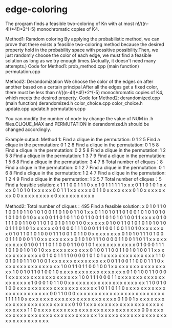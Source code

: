 # edge-coloring

The program finds a feasible two-coloring of Kn with at most n!/((n-4!)*4!)*2^(-5) monochromatic copies of K4.

Method1: Ramdom coloring
By applying the probabilistic method, we can prove that there exists a feasible two-coloring method because the desired property hold in the probability space with possitive possibility.Then, we just randomly choose the color of each edge, we must find a feasible solution as long as we try enough times.(Actually, it doesn't need many attempts.)
Code for Method1:
prob_method.cpp (main function)
permutation.cpp


Method2: Derandomization
We choose the color of the edges on after another based on a certain principal.After all the edges get a fixed color, there must be less than n!/((n-4!)*4!)*2^(-5) monochromatic copies of K4, which meets the desired property.
Code for Method2:
derandomized.cpp (main function)
derandomized.h
color_choice.cpp
color_choice.h
update.cpp
update.h
permutation.cpp

You can modify the number of node by change the value of NUM in .h files.CLIQUE_MAX and PERMUTATION in derandomized.h should be changed accordingly.

Example output:
Method 1:
Find a clique in the permutation: 0 1 2 5
Find a clique in the permutation: 0 1 2 8
Find a clique in the permutation: 0 1 5 8
Find a clique in the permutation: 0 2 5 8
Find a clique in the permutation: 1 2 5 8
Find a clique in the permutation: 1 3 7 9
Find a clique in the permutation: 1 5 6 8
Find a clique in the permutation: 3 4 7 8
Total number of cliques：8
Find a clique in the permutation: 0 1 2 7
Find a clique in the permutation: 0 1 6 8
Find a clique in the permutation: 1 2 4 7
Find a clique in the permutation: 1 2 4 9
Find a clique in the permutation: 1 2 5 7
Total number of cliques：5
Find a feasible solution:
x 1 1 1 0 0 1 1 1 0 
x x 1 0 1 1 1 1 1 1 
x x x 0 1 1 0 1 0 1 
x x x x 0 1 0 1 0 1 
x x x x x 0 0 1 1 1 
x x x x x x 0 1 1 0 
x x x x x x x 0 1 0 
x x x x x x x x 0 0 
x x x x x x x x x 0 
x x x x x x x x x x 

Method2:
Totol number of cliques：495
Find a feasible solution:
x 0 1 0 1 1 0 1 0 0 1 0 1 1 0 1 0 1 0 0 1 1 0 1 0 0 1 1 0 1 
x x 0 1 1 0 1 0 1 1 0 1 0 0 1 0 1 0 1 0 1 0 1 0 1 0 1 0 1 0 
x x x 0 0 1 1 0 1 0 1 1 0 0 1 1 0 0 1 1 0 1 0 1 0 1 0 0 1 1 
x x x x 0 1 0 1 1 1 0 0 1 1 0 0 1 1 0 1 0 0 1 0 1 1 0 1 0 0 
x x x x x 0 1 0 0 1 1 0 1 0 1 0 1 0 1 0 1 0 0 1 1 1 0 1 0 1 
x x x x x x 0 1 0 0 0 1 1 1 0 0 0 1 1 1 0 0 1 0 0 1 1 0 1 0 
x x x x x x x 0 1 0 1 1 0 1 0 1 0 0 0 1 1 1 0 0 1 0 1 1 0 0 
x x x x x x x x 0 1 0 1 0 1 1 1 0 1 0 0 0 1 1 1 0 0 0 1 1 0 
x x x x x x x x x 0 1 0 1 0 1 1 1 0 0 0 0 1 1 0 0 1 1 0 1 1 
x x x x x x x x x x 0 1 0 0 1 1 1 0 1 1 0 0 0 1 1 0 0 1 0 1 
x x x x x x x x x x x 0 1 0 0 0 1 1 1 1 0 1 0 0 1 0 1 0 1 0 
x x x x x x x x x x x x 0 1 0 0 1 1 0 0 1 1 0 1 0 1 0 0 1 1 
x x x x x x x x x x x x x 0 1 0 0 1 1 1 1 0 0 0 0 1 0 1 0 1 
x x x x x x x x x x x x x x 1 1 0 0 1 0 1 0 1 1 1 0 1 0 0 1 
x x x x x x x x x x x x x x x 0 0 1 1 0 0 1 1 0 0 0 1 1 1 0 
x x x x x x x x x x x x x x x x 1 0 0 1 1 0 1 1 0 0 1 0 0 1 
x x x x x x x x x x x x x x x x x 1 0 0 1 0 1 1 0 1 0 0 1 0 
x x x x x x x x x x x x x x x x x x 0 1 0 1 0 0 1 1 0 0 0 1 
x x x x x x x x x x x x x x x x x x x 1 0 0 1 1 1 0 0 0 1 1 
x x x x x x x x x x x x x x x x x x x x 1 0 0 0 1 0 1 1 0 0 
x x x x x x x x x x x x x x x x x x x x x 1 1 0 0 1 0 1 0 0 
x x x x x x x x x x x x x x x x x x x x x x 1 0 1 1 0 1 1 0 
x x x x x x x x x x x x x x x x x x x x x x x 0 0 1 1 0 0 0 
x x x x x x x x x x x x x x x x x x x x x x x x 1 1 1 1 1 0 
x x x x x x x x x x x x x x x x x x x x x x x x x 0 1 0 0 1 
x x x x x x x x x x x x x x x x x x x x x x x x x x 0 1 0 1 
x x x x x x x x x x x x x x x x x x x x x x x x x x x 1 1 0 
x x x x x x x x x x x x x x x x x x x x x x x x x x x x 0 0 
x x x x x x x x x x x x x x x x x x x x x x x x x x x x x 1 
x x x x x x x x x x x x x x x x x x x x x x x x x x x x x x 
